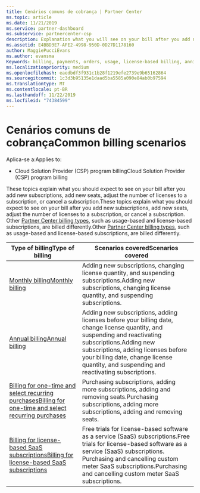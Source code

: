 ```yaml
---
title: Cenários comuns de cobrança | Partner Center
ms.topic: article
ms.date: 11/21/2019
ms.service: partner-dashboard
ms.subservice: partnercenter-csp
description: Explanation what you will see on your bill after you add new subscriptions, adjust the number of licenses in a subscription, or cancel a subscription. As assinaturas baseadas em uso e em licença serão afetadas de forma diferente.
ms.assetid: E4BBD3E7-AFE2-4998-950D-0D27D1178160
author: MaggiePucciEvans
ms.author: evansma
Keywords: billing, payments, orders, usage, license-based billing, anniversary date, term, cancellation, renewal, price formula,reconciliation file, recon file
ms.localizationpriority: medium
ms.openlocfilehash: eaedbdf3f931c1b28f1219efe2739e9b65162864
ms.sourcegitcommit: 1c3d3b95135e1daad5ba5585a090e84ab0b97594
ms.translationtype: MT
ms.contentlocale: pt-BR
ms.lasthandoff: 11/22/2019
ms.locfileid: "74384599"
---
```

# <a name="common-billing-scenarios"></a><span data-ttu-id="08dea-105">Cenários comuns de cobrança</span><span class="sxs-lookup"><span data-stu-id="08dea-105">Common billing scenarios</span></span>

<span data-ttu-id="08dea-106">Aplica-se a:</span><span class="sxs-lookup"><span data-stu-id="08dea-106">Applies to:</span></span>

- <span data-ttu-id="08dea-107">Cloud Solution Provider (CSP) program billing</span><span class="sxs-lookup"><span data-stu-id="08dea-107">Cloud Solution Provider (CSP) program billing</span></span>

<span data-ttu-id="08dea-108">These topics explain what you should expect to see on your bill after you add new subscriptions, add new seats, adjust the number of licenses to a subscription, or cancel a subscription.</span><span class="sxs-lookup"><span data-stu-id="08dea-108">These topics explain what you should expect to see on your bill after you add new subscriptions, add new seats, adjust the number of licenses to a subscription, or cancel a subscription.</span></span> <span data-ttu-id="08dea-109">Other [Partner Center billing types](billing-different-types.md), such as usage-based and license-based subscriptions, are billed differently.</span><span class="sxs-lookup"><span data-stu-id="08dea-109">Other [Partner Center billing types](billing-different-types.md), such as usage-based and license-based subscriptions, are billed differently.</span></span>

| <span data-ttu-id="08dea-110">Type of billing</span><span class="sxs-lookup"><span data-stu-id="08dea-110">Type of billing</span></span> | <span data-ttu-id="08dea-111">Scenarios covered</span><span class="sxs-lookup"><span data-stu-id="08dea-111">Scenarios covered</span></span> |
| --------------- | ----------------- |
| [<span data-ttu-id="08dea-112">Monthly billing</span><span class="sxs-lookup"><span data-stu-id="08dea-112">Monthly billing</span></span>](common-billing-scenarios-monthly.md) | <span data-ttu-id="08dea-113">Adding new subscriptions, changing license quantity, and suspending subscriptions.</span><span class="sxs-lookup"><span data-stu-id="08dea-113">Adding new subscriptions, changing license quantity, and suspending subscriptions.</span></span> |
| [<span data-ttu-id="08dea-114">Annual billing</span><span class="sxs-lookup"><span data-stu-id="08dea-114">Annual billing</span></span>](common-billing-scenarios-annual.md) | <span data-ttu-id="08dea-115">Adding new subscriptions, adding licenses before your billing date, change license quantity, and suspending and reactivating subscriptions.</span><span class="sxs-lookup"><span data-stu-id="08dea-115">Adding new subscriptions, adding licenses before your billing date, change license quantity, and suspending and reactivating subscriptions.</span></span> |
| [<span data-ttu-id="08dea-116">Billing for one-time and select recurring purchases</span><span class="sxs-lookup"><span data-stu-id="08dea-116">Billing for one-time and select recurring purchases</span></span>](common-billing-scenarios-onetime-recurring.md) | <span data-ttu-id="08dea-117">Purchasing subscriptions, adding more subscriptions, adding and removing seats.</span><span class="sxs-lookup"><span data-stu-id="08dea-117">Purchasing subscriptions, adding more subscriptions, adding and removing seats.</span></span> |
| [<span data-ttu-id="08dea-118">Billing for license-based SaaS subscriptions</span><span class="sxs-lookup"><span data-stu-id="08dea-118">Billing for license-based SaaS subscriptions</span></span>](common-billing-scenarios-saas.md) | <span data-ttu-id="08dea-119">Free trials for license-based software as a service (SaaS) subscriptions.</span><span class="sxs-lookup"><span data-stu-id="08dea-119">Free trials for license-based software as a service (SaaS) subscriptions.</span></span> <span data-ttu-id="08dea-120">Purchasing and cancelling custom meter SaaS subscriptions.</span><span class="sxs-lookup"><span data-stu-id="08dea-120">Purchasing and cancelling custom meter SaaS subscriptions.</span></span> |
